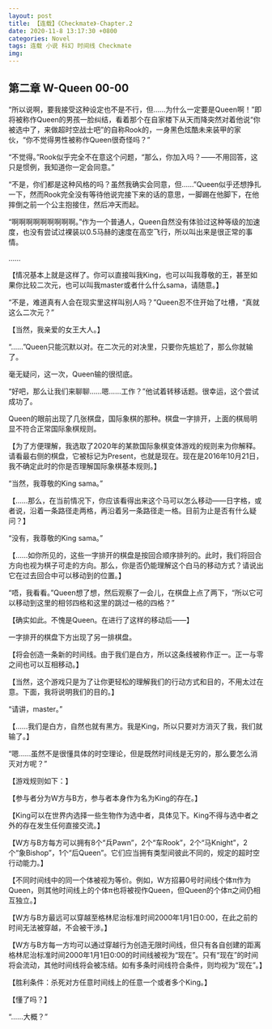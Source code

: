 ```yaml
---
layout: post
title: 【连载】《Checkmate》-Chapter.2
date: 2020-11-8 13:17:30 +0800
categories: Novel
tags: 连载 小说 科幻 时间线 Checkmate
img: 
---
```

## 第二章 W-Queen 00-00

“所以说啊，要我接受这种设定也不是不行，但……为什么一定要是Queen啊！”即将被称作Queen的男孩一脸纠结，看着那个在自家楼下从天而降突然对着他说“你被选中了，来做超时空战士吧”的自称Rook的，一身黑色炫酷未来装甲的家伙，“你不觉得男性被称作Queen很奇怪吗？”

“不觉得。”Rook似乎完全不在意这个问题，“那么，你加入吗？——不用回答，这只是惯例，我知道你一定会同意。”

“不是，你们都是这种风格的吗？虽然我确实会同意，但……”Queen似乎还想挣扎一下，然而Rook完全没有等待他说完接下来的话的意思，一脚踢在他脚下，在他摔倒之前一个公主抱接住，然后冲天而起。

“啊啊啊啊啊啊啊啊啊。”作为一个普通人，Queen自然没有体验过这种等级的加速度，也没有尝试过裸装以0.5马赫的速度在高空飞行，所以叫出来是很正常的事情。

……

【情况基本上就是这样了。你可以直接叫我King，也可以叫我尊敬的王，甚至如果你比较二次元，也可以叫我master或者什么什么sama，请随意。】

“不是，难道真有人会在现实里这样叫别人吗？”Queen忍不住开始了吐槽，“真就这么二次元？”

【当然，我亲爱的女王大人。】

“……”Queen只能沉默以对。在二次元的对决里，只要你先尴尬了，那么你就输了。

毫无疑问，这一次，Queen输的很彻底。

“好吧，那么让我们来聊聊……嗯……工作？”他试着转移话题。很幸运，这个尝试成功了。

Queen的眼前出现了几张棋盘，国际象棋的那种。棋盘一字排开，上面的棋局明显不符合正常国际象棋规则。

【为了方便理解，我选取了2020年的某款国际象棋变体游戏的规则来为你解释。请看最右侧的棋盘，它被标记为Present，也就是现在。现在是2016年10月21日，我不确定此时的你是否理解国际象棋基本规则。】

“当然，我尊敬的King sama。”

【……那么，在当前情况下，你应该看得出来这个马可以怎么移动——日字格，或者说，沿着一条路径走两格，再沿着另一条路径走一格。目前为止是否有什么疑问？】

“没有，我尊敬的King sama。”

【……如你所见的，这些一字排开的棋盘是按回合顺序排列的。此时，我们将回合方向也视为棋子可走的方向。那么，你是否仍能理解这个白马的移动方式？请说出它在过去回合中可以移动到的位置。】

“唔，我看看。”Queen想了想，然后观察了一会儿，在棋盘上点了两下，“所以它可以移动到这里的相邻四格和这里的跳过一格的四格？”

【确实如此。不愧是Queen。在进行了这样的移动后——】

一字排开的棋盘下方出现了另一排棋盘。

【将会创造一条新的时间线。由于我们是白方，所以这条线被称作正一。正一与零之间也可以互相移动。】

【当然，这个游戏只是为了让你更轻松的理解我们的行动方式和目的，不用太过在意。下面，我将说明我们的目的。】

“请讲，master。”

【……我们是白方，自然也就有黑方。我是King，所以只要对方消灭了我，我们就输了。】

“嗯……虽然不是很懂具体的时空理论，但是既然时间线是无穷的，那么要怎么消灭对方呢？”

【游戏规则如下：】

【参与者分为W方与B方，参与者本身作为名为King的存在。】

【King可以在世界内选择一些生物作为选中者，具体见下。King不得与选中者之外的存在发生任何直接交流。】

【W方与B方每方可以拥有8个“兵Pawn”，2个“车Rook”，2个“马Knight”，2个“象Bishop”，1个“后Queen”。它们应当拥有类型间彼此不同的，规定的超时空行动能力。】

【不同时间线中的同一个体被视为等价。例如，W方招募0号时间线个体π作为Queen，则其他时间线上的个体π也将被视作Queen，但Queen的个体π之间仍相互独立。】

【W方与B方最远可以穿越至格林尼治标准时间2000年1月1日0:00，在此之前的时间无法被穿越，不会被干涉。】

【W方与B方每一方均可以通过穿越行为创造无限时间线，但只有各自创建的距离格林尼治标准时间2000年1月1日0:00的时间线被视为“现在”。只有“现在”的时间将会流动，其他时间线将会被冻结。如有多条时间线符合条件，则均视为“现在”。】

【胜利条件：杀死对方任意时间线上的任意一个或者多个King。】

【懂了吗？】

“……大概？”

